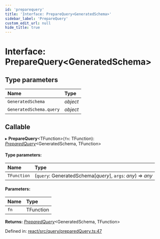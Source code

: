 ```yaml
---
id: 'preparequery'
title: 'Interface: PrepareQuery<GeneratedSchema>'
sidebar_label: 'PrepareQuery'
custom_edit_url: null
hide_title: true
---
```


# Interface: PrepareQuery<GeneratedSchema\>

## Type parameters

| Name                    | Type     |
| :---------------------- | :------- |
| `GeneratedSchema`       | _object_ |
| `GeneratedSchema.query` | _object_ |

## Callable

▸ **PrepareQuery**<TFunction\>(`fn`: TFunction): [_PreparedQuery_](preparedquery.md)<GeneratedSchema, TFunction\>

#### Type parameters:

| Name        | Type                                                        |
| :---------- | :---------------------------------------------------------- |
| `TFunction` | (`query`: GeneratedSchema[*query*], `args`: _any_) => _any_ |

#### Parameters:

| Name | Type      |
| :--- | :-------- |
| `fn` | TFunction |

**Returns:** [_PreparedQuery_](preparedquery.md)<GeneratedSchema, TFunction\>

Defined in: [react/src/query/preparedQuery.ts:47](https://github.com/gqless/gqless/blob/master/packages/react/src/query/preparedQuery.ts#L47)
